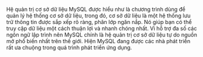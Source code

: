 Hệ quản trị cơ sở dữ liệu MySQL được hiểu như là chương trình dùng để quản lý hệ thống cơ sở dữ liệu, trong đó, cơ sở dữ liệu là một hệ thống lưu trữ thông tin được sắp xếp rõ ràng, phân lớp ngăn nắp. Nó giúp bạn có thể truy cập dữ liệu một cách thuận lợi và nhanh chóng nhất. Vì hỗ trợ đa số các ngôn ngữ lập trình nên MySQL chính là hệ quản trị cơ sở dữ liệu tự do nguồn mở phổ biến nhất trên thế giới. Hiện MySQL đang được các nhà phát triển rất ưa chuộng trong quá trình phát triển ứng dụng.
